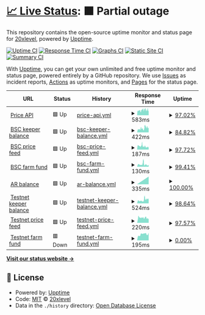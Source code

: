 # [📈 Live Status](https://20xlevel.github.io/upptime): <!--live status--> **🟧 Partial outage**

This repository contains the open-source uptime monitor and status page for [20xlevel](https://20xlevel.github.io/upptime), powered by [Upptime](https://github.com/upptime/upptime).

[![Uptime CI](https://github.com/20xlevel/upptime/workflows/Uptime%20CI/badge.svg)](https://github.com/20xlevel/upptime/actions?query=workflow%3A%22Uptime+CI%22)
[![Response Time CI](https://github.com/20xlevel/upptime/workflows/Response%20Time%20CI/badge.svg)](https://github.com/20xlevel/upptime/actions?query=workflow%3A%22Response+Time+CI%22)
[![Graphs CI](https://github.com/20xlevel/upptime/workflows/Graphs%20CI/badge.svg)](https://github.com/20xlevel/upptime/actions?query=workflow%3A%22Graphs+CI%22)
[![Static Site CI](https://github.com/20xlevel/upptime/workflows/Static%20Site%20CI/badge.svg)](https://github.com/20xlevel/upptime/actions?query=workflow%3A%22Static+Site+CI%22)
[![Summary CI](https://github.com/20xlevel/upptime/workflows/Summary%20CI/badge.svg)](https://github.com/20xlevel/upptime/actions?query=workflow%3A%22Summary+CI%22)

With [Upptime](https://upptime.js.org), you can get your own unlimited and free uptime monitor and status page, powered entirely by a GitHub repository. We use [Issues](https://github.com/20xlevel/upptime/issues) as incident reports, [Actions](https://github.com/20xlevel/upptime/actions) as uptime monitors, and [Pages](https://20xlevel.github.io/upptime) for the status page.

<!--start: status pages-->
<!-- This summary is generated by Upptime (https://github.com/upptime/upptime) -->
<!-- Do not edit this manually, your changes will be overwritten -->
<!-- prettier-ignore -->
| URL | Status | History | Response Time | Uptime |
| --- | ------ | ------- | ------------- | ------ |
| <img alt="" src="https://icons.duckduckgo.com/ip3/api.level.finance.ico" height="13"> [Price API](https://api.level.finance/health) | 🟩 Up | [price-api.yml](https://github.com/20xlevel/upptime/commits/HEAD/history/price-api.yml) | <details><summary><img alt="Response time graph" src="./graphs/price-api/response-time-week.png" height="20"> 583ms</summary><br><a href="https://20xlevel.github.io/upptime/history/price-api"><img alt="Response time 583" src="https://img.shields.io/endpoint?url=https%3A%2F%2Fraw.githubusercontent.com%2F20xlevel%2Fupptime%2FHEAD%2Fapi%2Fprice-api%2Fresponse-time.json"></a><br><a href="https://20xlevel.github.io/upptime/history/price-api"><img alt="24-hour response time 612" src="https://img.shields.io/endpoint?url=https%3A%2F%2Fraw.githubusercontent.com%2F20xlevel%2Fupptime%2FHEAD%2Fapi%2Fprice-api%2Fresponse-time-day.json"></a><br><a href="https://20xlevel.github.io/upptime/history/price-api"><img alt="7-day response time 583" src="https://img.shields.io/endpoint?url=https%3A%2F%2Fraw.githubusercontent.com%2F20xlevel%2Fupptime%2FHEAD%2Fapi%2Fprice-api%2Fresponse-time-week.json"></a><br><a href="https://20xlevel.github.io/upptime/history/price-api"><img alt="30-day response time 583" src="https://img.shields.io/endpoint?url=https%3A%2F%2Fraw.githubusercontent.com%2F20xlevel%2Fupptime%2FHEAD%2Fapi%2Fprice-api%2Fresponse-time-month.json"></a><br><a href="https://20xlevel.github.io/upptime/history/price-api"><img alt="1-year response time 583" src="https://img.shields.io/endpoint?url=https%3A%2F%2Fraw.githubusercontent.com%2F20xlevel%2Fupptime%2FHEAD%2Fapi%2Fprice-api%2Fresponse-time-year.json"></a></details> | <details><summary><a href="https://20xlevel.github.io/upptime/history/price-api">97.02%</a></summary><a href="https://20xlevel.github.io/upptime/history/price-api"><img alt="All-time uptime 97.02%" src="https://img.shields.io/endpoint?url=https%3A%2F%2Fraw.githubusercontent.com%2F20xlevel%2Fupptime%2FHEAD%2Fapi%2Fprice-api%2Fuptime.json"></a><br><a href="https://20xlevel.github.io/upptime/history/price-api"><img alt="24-hour uptime 100.00%" src="https://img.shields.io/endpoint?url=https%3A%2F%2Fraw.githubusercontent.com%2F20xlevel%2Fupptime%2FHEAD%2Fapi%2Fprice-api%2Fuptime-day.json"></a><br><a href="https://20xlevel.github.io/upptime/history/price-api"><img alt="7-day uptime 97.02%" src="https://img.shields.io/endpoint?url=https%3A%2F%2Fraw.githubusercontent.com%2F20xlevel%2Fupptime%2FHEAD%2Fapi%2Fprice-api%2Fuptime-week.json"></a><br><a href="https://20xlevel.github.io/upptime/history/price-api"><img alt="30-day uptime 97.02%" src="https://img.shields.io/endpoint?url=https%3A%2F%2Fraw.githubusercontent.com%2F20xlevel%2Fupptime%2FHEAD%2Fapi%2Fprice-api%2Fuptime-month.json"></a><br><a href="https://20xlevel.github.io/upptime/history/price-api"><img alt="1-year uptime 97.02%" src="https://img.shields.io/endpoint?url=https%3A%2F%2Fraw.githubusercontent.com%2F20xlevel%2Fupptime%2FHEAD%2Fapi%2Fprice-api%2Fuptime-year.json"></a></details>
| <img alt="" src="https://icons.duckduckgo.com/ip3/keeper-mainnet.herokuapp.com.ico" height="13"> [BSC keeper balance](https://keeper-mainnet.herokuapp.com/health/executor) | 🟩 Up | [bsc-keeper-balance.yml](https://github.com/20xlevel/upptime/commits/HEAD/history/bsc-keeper-balance.yml) | <details><summary><img alt="Response time graph" src="./graphs/bsc-keeper-balance/response-time-week.png" height="20"> 422ms</summary><br><a href="https://20xlevel.github.io/upptime/history/bsc-keeper-balance"><img alt="Response time 422" src="https://img.shields.io/endpoint?url=https%3A%2F%2Fraw.githubusercontent.com%2F20xlevel%2Fupptime%2FHEAD%2Fapi%2Fbsc-keeper-balance%2Fresponse-time.json"></a><br><a href="https://20xlevel.github.io/upptime/history/bsc-keeper-balance"><img alt="24-hour response time 468" src="https://img.shields.io/endpoint?url=https%3A%2F%2Fraw.githubusercontent.com%2F20xlevel%2Fupptime%2FHEAD%2Fapi%2Fbsc-keeper-balance%2Fresponse-time-day.json"></a><br><a href="https://20xlevel.github.io/upptime/history/bsc-keeper-balance"><img alt="7-day response time 422" src="https://img.shields.io/endpoint?url=https%3A%2F%2Fraw.githubusercontent.com%2F20xlevel%2Fupptime%2FHEAD%2Fapi%2Fbsc-keeper-balance%2Fresponse-time-week.json"></a><br><a href="https://20xlevel.github.io/upptime/history/bsc-keeper-balance"><img alt="30-day response time 422" src="https://img.shields.io/endpoint?url=https%3A%2F%2Fraw.githubusercontent.com%2F20xlevel%2Fupptime%2FHEAD%2Fapi%2Fbsc-keeper-balance%2Fresponse-time-month.json"></a><br><a href="https://20xlevel.github.io/upptime/history/bsc-keeper-balance"><img alt="1-year response time 422" src="https://img.shields.io/endpoint?url=https%3A%2F%2Fraw.githubusercontent.com%2F20xlevel%2Fupptime%2FHEAD%2Fapi%2Fbsc-keeper-balance%2Fresponse-time-year.json"></a></details> | <details><summary><a href="https://20xlevel.github.io/upptime/history/bsc-keeper-balance">84.82%</a></summary><a href="https://20xlevel.github.io/upptime/history/bsc-keeper-balance"><img alt="All-time uptime 84.82%" src="https://img.shields.io/endpoint?url=https%3A%2F%2Fraw.githubusercontent.com%2F20xlevel%2Fupptime%2FHEAD%2Fapi%2Fbsc-keeper-balance%2Fuptime.json"></a><br><a href="https://20xlevel.github.io/upptime/history/bsc-keeper-balance"><img alt="24-hour uptime 100.00%" src="https://img.shields.io/endpoint?url=https%3A%2F%2Fraw.githubusercontent.com%2F20xlevel%2Fupptime%2FHEAD%2Fapi%2Fbsc-keeper-balance%2Fuptime-day.json"></a><br><a href="https://20xlevel.github.io/upptime/history/bsc-keeper-balance"><img alt="7-day uptime 84.82%" src="https://img.shields.io/endpoint?url=https%3A%2F%2Fraw.githubusercontent.com%2F20xlevel%2Fupptime%2FHEAD%2Fapi%2Fbsc-keeper-balance%2Fuptime-week.json"></a><br><a href="https://20xlevel.github.io/upptime/history/bsc-keeper-balance"><img alt="30-day uptime 84.82%" src="https://img.shields.io/endpoint?url=https%3A%2F%2Fraw.githubusercontent.com%2F20xlevel%2Fupptime%2FHEAD%2Fapi%2Fbsc-keeper-balance%2Fuptime-month.json"></a><br><a href="https://20xlevel.github.io/upptime/history/bsc-keeper-balance"><img alt="1-year uptime 84.82%" src="https://img.shields.io/endpoint?url=https%3A%2F%2Fraw.githubusercontent.com%2F20xlevel%2Fupptime%2FHEAD%2Fapi%2Fbsc-keeper-balance%2Fuptime-year.json"></a></details>
| <img alt="" src="https://icons.duckduckgo.com/ip3/keeper-mainnet.herokuapp.com.ico" height="13"> [BSC price feed](https://keeper-mainnet.herokuapp.com/health/price-feed) | 🟩 Up | [bsc-price-feed.yml](https://github.com/20xlevel/upptime/commits/HEAD/history/bsc-price-feed.yml) | <details><summary><img alt="Response time graph" src="./graphs/bsc-price-feed/response-time-week.png" height="20"> 187ms</summary><br><a href="https://20xlevel.github.io/upptime/history/bsc-price-feed"><img alt="Response time 187" src="https://img.shields.io/endpoint?url=https%3A%2F%2Fraw.githubusercontent.com%2F20xlevel%2Fupptime%2FHEAD%2Fapi%2Fbsc-price-feed%2Fresponse-time.json"></a><br><a href="https://20xlevel.github.io/upptime/history/bsc-price-feed"><img alt="24-hour response time 143" src="https://img.shields.io/endpoint?url=https%3A%2F%2Fraw.githubusercontent.com%2F20xlevel%2Fupptime%2FHEAD%2Fapi%2Fbsc-price-feed%2Fresponse-time-day.json"></a><br><a href="https://20xlevel.github.io/upptime/history/bsc-price-feed"><img alt="7-day response time 187" src="https://img.shields.io/endpoint?url=https%3A%2F%2Fraw.githubusercontent.com%2F20xlevel%2Fupptime%2FHEAD%2Fapi%2Fbsc-price-feed%2Fresponse-time-week.json"></a><br><a href="https://20xlevel.github.io/upptime/history/bsc-price-feed"><img alt="30-day response time 187" src="https://img.shields.io/endpoint?url=https%3A%2F%2Fraw.githubusercontent.com%2F20xlevel%2Fupptime%2FHEAD%2Fapi%2Fbsc-price-feed%2Fresponse-time-month.json"></a><br><a href="https://20xlevel.github.io/upptime/history/bsc-price-feed"><img alt="1-year response time 187" src="https://img.shields.io/endpoint?url=https%3A%2F%2Fraw.githubusercontent.com%2F20xlevel%2Fupptime%2FHEAD%2Fapi%2Fbsc-price-feed%2Fresponse-time-year.json"></a></details> | <details><summary><a href="https://20xlevel.github.io/upptime/history/bsc-price-feed">97.72%</a></summary><a href="https://20xlevel.github.io/upptime/history/bsc-price-feed"><img alt="All-time uptime 97.72%" src="https://img.shields.io/endpoint?url=https%3A%2F%2Fraw.githubusercontent.com%2F20xlevel%2Fupptime%2FHEAD%2Fapi%2Fbsc-price-feed%2Fuptime.json"></a><br><a href="https://20xlevel.github.io/upptime/history/bsc-price-feed"><img alt="24-hour uptime 100.00%" src="https://img.shields.io/endpoint?url=https%3A%2F%2Fraw.githubusercontent.com%2F20xlevel%2Fupptime%2FHEAD%2Fapi%2Fbsc-price-feed%2Fuptime-day.json"></a><br><a href="https://20xlevel.github.io/upptime/history/bsc-price-feed"><img alt="7-day uptime 97.72%" src="https://img.shields.io/endpoint?url=https%3A%2F%2Fraw.githubusercontent.com%2F20xlevel%2Fupptime%2FHEAD%2Fapi%2Fbsc-price-feed%2Fuptime-week.json"></a><br><a href="https://20xlevel.github.io/upptime/history/bsc-price-feed"><img alt="30-day uptime 97.72%" src="https://img.shields.io/endpoint?url=https%3A%2F%2Fraw.githubusercontent.com%2F20xlevel%2Fupptime%2FHEAD%2Fapi%2Fbsc-price-feed%2Fuptime-month.json"></a><br><a href="https://20xlevel.github.io/upptime/history/bsc-price-feed"><img alt="1-year uptime 97.72%" src="https://img.shields.io/endpoint?url=https%3A%2F%2Fraw.githubusercontent.com%2F20xlevel%2Fupptime%2FHEAD%2Fapi%2Fbsc-price-feed%2Fuptime-year.json"></a></details>
| <img alt="" src="https://icons.duckduckgo.com/ip3/keeper-mainnet.herokuapp.com.ico" height="13"> [BSC farm fund](https://keeper-mainnet.herokuapp.com/health/level-master) | 🟩 Up | [bsc-farm-fund.yml](https://github.com/20xlevel/upptime/commits/HEAD/history/bsc-farm-fund.yml) | <details><summary><img alt="Response time graph" src="./graphs/bsc-farm-fund/response-time-week.png" height="20"> 130ms</summary><br><a href="https://20xlevel.github.io/upptime/history/bsc-farm-fund"><img alt="Response time 130" src="https://img.shields.io/endpoint?url=https%3A%2F%2Fraw.githubusercontent.com%2F20xlevel%2Fupptime%2FHEAD%2Fapi%2Fbsc-farm-fund%2Fresponse-time.json"></a><br><a href="https://20xlevel.github.io/upptime/history/bsc-farm-fund"><img alt="24-hour response time 89" src="https://img.shields.io/endpoint?url=https%3A%2F%2Fraw.githubusercontent.com%2F20xlevel%2Fupptime%2FHEAD%2Fapi%2Fbsc-farm-fund%2Fresponse-time-day.json"></a><br><a href="https://20xlevel.github.io/upptime/history/bsc-farm-fund"><img alt="7-day response time 130" src="https://img.shields.io/endpoint?url=https%3A%2F%2Fraw.githubusercontent.com%2F20xlevel%2Fupptime%2FHEAD%2Fapi%2Fbsc-farm-fund%2Fresponse-time-week.json"></a><br><a href="https://20xlevel.github.io/upptime/history/bsc-farm-fund"><img alt="30-day response time 130" src="https://img.shields.io/endpoint?url=https%3A%2F%2Fraw.githubusercontent.com%2F20xlevel%2Fupptime%2FHEAD%2Fapi%2Fbsc-farm-fund%2Fresponse-time-month.json"></a><br><a href="https://20xlevel.github.io/upptime/history/bsc-farm-fund"><img alt="1-year response time 130" src="https://img.shields.io/endpoint?url=https%3A%2F%2Fraw.githubusercontent.com%2F20xlevel%2Fupptime%2FHEAD%2Fapi%2Fbsc-farm-fund%2Fresponse-time-year.json"></a></details> | <details><summary><a href="https://20xlevel.github.io/upptime/history/bsc-farm-fund">99.41%</a></summary><a href="https://20xlevel.github.io/upptime/history/bsc-farm-fund"><img alt="All-time uptime 99.41%" src="https://img.shields.io/endpoint?url=https%3A%2F%2Fraw.githubusercontent.com%2F20xlevel%2Fupptime%2FHEAD%2Fapi%2Fbsc-farm-fund%2Fuptime.json"></a><br><a href="https://20xlevel.github.io/upptime/history/bsc-farm-fund"><img alt="24-hour uptime 100.00%" src="https://img.shields.io/endpoint?url=https%3A%2F%2Fraw.githubusercontent.com%2F20xlevel%2Fupptime%2FHEAD%2Fapi%2Fbsc-farm-fund%2Fuptime-day.json"></a><br><a href="https://20xlevel.github.io/upptime/history/bsc-farm-fund"><img alt="7-day uptime 99.41%" src="https://img.shields.io/endpoint?url=https%3A%2F%2Fraw.githubusercontent.com%2F20xlevel%2Fupptime%2FHEAD%2Fapi%2Fbsc-farm-fund%2Fuptime-week.json"></a><br><a href="https://20xlevel.github.io/upptime/history/bsc-farm-fund"><img alt="30-day uptime 99.41%" src="https://img.shields.io/endpoint?url=https%3A%2F%2Fraw.githubusercontent.com%2F20xlevel%2Fupptime%2FHEAD%2Fapi%2Fbsc-farm-fund%2Fuptime-month.json"></a><br><a href="https://20xlevel.github.io/upptime/history/bsc-farm-fund"><img alt="1-year uptime 99.41%" src="https://img.shields.io/endpoint?url=https%3A%2F%2Fraw.githubusercontent.com%2F20xlevel%2Fupptime%2FHEAD%2Fapi%2Fbsc-farm-fund%2Fuptime-year.json"></a></details>
| <img alt="" src="https://icons.duckduckgo.com/ip3/api.level.finance.ico" height="13"> [AR balance](https://api.level.finance/health/arbalance) | 🟩 Up | [ar-balance.yml](https://github.com/20xlevel/upptime/commits/HEAD/history/ar-balance.yml) | <details><summary><img alt="Response time graph" src="./graphs/ar-balance/response-time-week.png" height="20"> 335ms</summary><br><a href="https://20xlevel.github.io/upptime/history/ar-balance"><img alt="Response time 335" src="https://img.shields.io/endpoint?url=https%3A%2F%2Fraw.githubusercontent.com%2F20xlevel%2Fupptime%2FHEAD%2Fapi%2Far-balance%2Fresponse-time.json"></a><br><a href="https://20xlevel.github.io/upptime/history/ar-balance"><img alt="24-hour response time 335" src="https://img.shields.io/endpoint?url=https%3A%2F%2Fraw.githubusercontent.com%2F20xlevel%2Fupptime%2FHEAD%2Fapi%2Far-balance%2Fresponse-time-day.json"></a><br><a href="https://20xlevel.github.io/upptime/history/ar-balance"><img alt="7-day response time 335" src="https://img.shields.io/endpoint?url=https%3A%2F%2Fraw.githubusercontent.com%2F20xlevel%2Fupptime%2FHEAD%2Fapi%2Far-balance%2Fresponse-time-week.json"></a><br><a href="https://20xlevel.github.io/upptime/history/ar-balance"><img alt="30-day response time 335" src="https://img.shields.io/endpoint?url=https%3A%2F%2Fraw.githubusercontent.com%2F20xlevel%2Fupptime%2FHEAD%2Fapi%2Far-balance%2Fresponse-time-month.json"></a><br><a href="https://20xlevel.github.io/upptime/history/ar-balance"><img alt="1-year response time 335" src="https://img.shields.io/endpoint?url=https%3A%2F%2Fraw.githubusercontent.com%2F20xlevel%2Fupptime%2FHEAD%2Fapi%2Far-balance%2Fresponse-time-year.json"></a></details> | <details><summary><a href="https://20xlevel.github.io/upptime/history/ar-balance">100.00%</a></summary><a href="https://20xlevel.github.io/upptime/history/ar-balance"><img alt="All-time uptime 100.00%" src="https://img.shields.io/endpoint?url=https%3A%2F%2Fraw.githubusercontent.com%2F20xlevel%2Fupptime%2FHEAD%2Fapi%2Far-balance%2Fuptime.json"></a><br><a href="https://20xlevel.github.io/upptime/history/ar-balance"><img alt="24-hour uptime 100.00%" src="https://img.shields.io/endpoint?url=https%3A%2F%2Fraw.githubusercontent.com%2F20xlevel%2Fupptime%2FHEAD%2Fapi%2Far-balance%2Fuptime-day.json"></a><br><a href="https://20xlevel.github.io/upptime/history/ar-balance"><img alt="7-day uptime 100.00%" src="https://img.shields.io/endpoint?url=https%3A%2F%2Fraw.githubusercontent.com%2F20xlevel%2Fupptime%2FHEAD%2Fapi%2Far-balance%2Fuptime-week.json"></a><br><a href="https://20xlevel.github.io/upptime/history/ar-balance"><img alt="30-day uptime 100.00%" src="https://img.shields.io/endpoint?url=https%3A%2F%2Fraw.githubusercontent.com%2F20xlevel%2Fupptime%2FHEAD%2Fapi%2Far-balance%2Fuptime-month.json"></a><br><a href="https://20xlevel.github.io/upptime/history/ar-balance"><img alt="1-year uptime 100.00%" src="https://img.shields.io/endpoint?url=https%3A%2F%2Fraw.githubusercontent.com%2F20xlevel%2Fupptime%2FHEAD%2Fapi%2Far-balance%2Fuptime-year.json"></a></details>
| <img alt="" src="https://icons.duckduckgo.com/ip3/keeper-test-2.herokuapp.com.ico" height="13"> [Testnet keeper balance](https://keeper-test-2.herokuapp.com/health/executor) | 🟩 Up | [testnet-keeper-balance.yml](https://github.com/20xlevel/upptime/commits/HEAD/history/testnet-keeper-balance.yml) | <details><summary><img alt="Response time graph" src="./graphs/testnet-keeper-balance/response-time-week.png" height="20"> 524ms</summary><br><a href="https://20xlevel.github.io/upptime/history/testnet-keeper-balance"><img alt="Response time 524" src="https://img.shields.io/endpoint?url=https%3A%2F%2Fraw.githubusercontent.com%2F20xlevel%2Fupptime%2FHEAD%2Fapi%2Ftestnet-keeper-balance%2Fresponse-time.json"></a><br><a href="https://20xlevel.github.io/upptime/history/testnet-keeper-balance"><img alt="24-hour response time 667" src="https://img.shields.io/endpoint?url=https%3A%2F%2Fraw.githubusercontent.com%2F20xlevel%2Fupptime%2FHEAD%2Fapi%2Ftestnet-keeper-balance%2Fresponse-time-day.json"></a><br><a href="https://20xlevel.github.io/upptime/history/testnet-keeper-balance"><img alt="7-day response time 524" src="https://img.shields.io/endpoint?url=https%3A%2F%2Fraw.githubusercontent.com%2F20xlevel%2Fupptime%2FHEAD%2Fapi%2Ftestnet-keeper-balance%2Fresponse-time-week.json"></a><br><a href="https://20xlevel.github.io/upptime/history/testnet-keeper-balance"><img alt="30-day response time 524" src="https://img.shields.io/endpoint?url=https%3A%2F%2Fraw.githubusercontent.com%2F20xlevel%2Fupptime%2FHEAD%2Fapi%2Ftestnet-keeper-balance%2Fresponse-time-month.json"></a><br><a href="https://20xlevel.github.io/upptime/history/testnet-keeper-balance"><img alt="1-year response time 524" src="https://img.shields.io/endpoint?url=https%3A%2F%2Fraw.githubusercontent.com%2F20xlevel%2Fupptime%2FHEAD%2Fapi%2Ftestnet-keeper-balance%2Fresponse-time-year.json"></a></details> | <details><summary><a href="https://20xlevel.github.io/upptime/history/testnet-keeper-balance">98.64%</a></summary><a href="https://20xlevel.github.io/upptime/history/testnet-keeper-balance"><img alt="All-time uptime 98.64%" src="https://img.shields.io/endpoint?url=https%3A%2F%2Fraw.githubusercontent.com%2F20xlevel%2Fupptime%2FHEAD%2Fapi%2Ftestnet-keeper-balance%2Fuptime.json"></a><br><a href="https://20xlevel.github.io/upptime/history/testnet-keeper-balance"><img alt="24-hour uptime 92.48%" src="https://img.shields.io/endpoint?url=https%3A%2F%2Fraw.githubusercontent.com%2F20xlevel%2Fupptime%2FHEAD%2Fapi%2Ftestnet-keeper-balance%2Fuptime-day.json"></a><br><a href="https://20xlevel.github.io/upptime/history/testnet-keeper-balance"><img alt="7-day uptime 98.64%" src="https://img.shields.io/endpoint?url=https%3A%2F%2Fraw.githubusercontent.com%2F20xlevel%2Fupptime%2FHEAD%2Fapi%2Ftestnet-keeper-balance%2Fuptime-week.json"></a><br><a href="https://20xlevel.github.io/upptime/history/testnet-keeper-balance"><img alt="30-day uptime 98.64%" src="https://img.shields.io/endpoint?url=https%3A%2F%2Fraw.githubusercontent.com%2F20xlevel%2Fupptime%2FHEAD%2Fapi%2Ftestnet-keeper-balance%2Fuptime-month.json"></a><br><a href="https://20xlevel.github.io/upptime/history/testnet-keeper-balance"><img alt="1-year uptime 98.64%" src="https://img.shields.io/endpoint?url=https%3A%2F%2Fraw.githubusercontent.com%2F20xlevel%2Fupptime%2FHEAD%2Fapi%2Ftestnet-keeper-balance%2Fuptime-year.json"></a></details>
| <img alt="" src="https://icons.duckduckgo.com/ip3/keeper-test-2.herokuapp.com.ico" height="13"> [Testnet price feed](https://keeper-test-2.herokuapp.com/health/price-feed) | 🟩 Up | [testnet-price-feed.yml](https://github.com/20xlevel/upptime/commits/HEAD/history/testnet-price-feed.yml) | <details><summary><img alt="Response time graph" src="./graphs/testnet-price-feed/response-time-week.png" height="20"> 220ms</summary><br><a href="https://20xlevel.github.io/upptime/history/testnet-price-feed"><img alt="Response time 220" src="https://img.shields.io/endpoint?url=https%3A%2F%2Fraw.githubusercontent.com%2F20xlevel%2Fupptime%2FHEAD%2Fapi%2Ftestnet-price-feed%2Fresponse-time.json"></a><br><a href="https://20xlevel.github.io/upptime/history/testnet-price-feed"><img alt="24-hour response time 196" src="https://img.shields.io/endpoint?url=https%3A%2F%2Fraw.githubusercontent.com%2F20xlevel%2Fupptime%2FHEAD%2Fapi%2Ftestnet-price-feed%2Fresponse-time-day.json"></a><br><a href="https://20xlevel.github.io/upptime/history/testnet-price-feed"><img alt="7-day response time 220" src="https://img.shields.io/endpoint?url=https%3A%2F%2Fraw.githubusercontent.com%2F20xlevel%2Fupptime%2FHEAD%2Fapi%2Ftestnet-price-feed%2Fresponse-time-week.json"></a><br><a href="https://20xlevel.github.io/upptime/history/testnet-price-feed"><img alt="30-day response time 220" src="https://img.shields.io/endpoint?url=https%3A%2F%2Fraw.githubusercontent.com%2F20xlevel%2Fupptime%2FHEAD%2Fapi%2Ftestnet-price-feed%2Fresponse-time-month.json"></a><br><a href="https://20xlevel.github.io/upptime/history/testnet-price-feed"><img alt="1-year response time 220" src="https://img.shields.io/endpoint?url=https%3A%2F%2Fraw.githubusercontent.com%2F20xlevel%2Fupptime%2FHEAD%2Fapi%2Ftestnet-price-feed%2Fresponse-time-year.json"></a></details> | <details><summary><a href="https://20xlevel.github.io/upptime/history/testnet-price-feed">97.57%</a></summary><a href="https://20xlevel.github.io/upptime/history/testnet-price-feed"><img alt="All-time uptime 97.57%" src="https://img.shields.io/endpoint?url=https%3A%2F%2Fraw.githubusercontent.com%2F20xlevel%2Fupptime%2FHEAD%2Fapi%2Ftestnet-price-feed%2Fuptime.json"></a><br><a href="https://20xlevel.github.io/upptime/history/testnet-price-feed"><img alt="24-hour uptime 93.36%" src="https://img.shields.io/endpoint?url=https%3A%2F%2Fraw.githubusercontent.com%2F20xlevel%2Fupptime%2FHEAD%2Fapi%2Ftestnet-price-feed%2Fuptime-day.json"></a><br><a href="https://20xlevel.github.io/upptime/history/testnet-price-feed"><img alt="7-day uptime 97.57%" src="https://img.shields.io/endpoint?url=https%3A%2F%2Fraw.githubusercontent.com%2F20xlevel%2Fupptime%2FHEAD%2Fapi%2Ftestnet-price-feed%2Fuptime-week.json"></a><br><a href="https://20xlevel.github.io/upptime/history/testnet-price-feed"><img alt="30-day uptime 97.57%" src="https://img.shields.io/endpoint?url=https%3A%2F%2Fraw.githubusercontent.com%2F20xlevel%2Fupptime%2FHEAD%2Fapi%2Ftestnet-price-feed%2Fuptime-month.json"></a><br><a href="https://20xlevel.github.io/upptime/history/testnet-price-feed"><img alt="1-year uptime 97.57%" src="https://img.shields.io/endpoint?url=https%3A%2F%2Fraw.githubusercontent.com%2F20xlevel%2Fupptime%2FHEAD%2Fapi%2Ftestnet-price-feed%2Fuptime-year.json"></a></details>
| <img alt="" src="https://icons.duckduckgo.com/ip3/keeper-test-2.herokuapp.com.ico" height="13"> [Testnet farm fund](https://keeper-test-2.herokuapp.com/health/level-master) | 🟥 Down | [testnet-farm-fund.yml](https://github.com/20xlevel/upptime/commits/HEAD/history/testnet-farm-fund.yml) | <details><summary><img alt="Response time graph" src="./graphs/testnet-farm-fund/response-time-week.png" height="20"> 195ms</summary><br><a href="https://20xlevel.github.io/upptime/history/testnet-farm-fund"><img alt="Response time 195" src="https://img.shields.io/endpoint?url=https%3A%2F%2Fraw.githubusercontent.com%2F20xlevel%2Fupptime%2FHEAD%2Fapi%2Ftestnet-farm-fund%2Fresponse-time.json"></a><br><a href="https://20xlevel.github.io/upptime/history/testnet-farm-fund"><img alt="24-hour response time 210" src="https://img.shields.io/endpoint?url=https%3A%2F%2Fraw.githubusercontent.com%2F20xlevel%2Fupptime%2FHEAD%2Fapi%2Ftestnet-farm-fund%2Fresponse-time-day.json"></a><br><a href="https://20xlevel.github.io/upptime/history/testnet-farm-fund"><img alt="7-day response time 195" src="https://img.shields.io/endpoint?url=https%3A%2F%2Fraw.githubusercontent.com%2F20xlevel%2Fupptime%2FHEAD%2Fapi%2Ftestnet-farm-fund%2Fresponse-time-week.json"></a><br><a href="https://20xlevel.github.io/upptime/history/testnet-farm-fund"><img alt="30-day response time 195" src="https://img.shields.io/endpoint?url=https%3A%2F%2Fraw.githubusercontent.com%2F20xlevel%2Fupptime%2FHEAD%2Fapi%2Ftestnet-farm-fund%2Fresponse-time-month.json"></a><br><a href="https://20xlevel.github.io/upptime/history/testnet-farm-fund"><img alt="1-year response time 195" src="https://img.shields.io/endpoint?url=https%3A%2F%2Fraw.githubusercontent.com%2F20xlevel%2Fupptime%2FHEAD%2Fapi%2Ftestnet-farm-fund%2Fresponse-time-year.json"></a></details> | <details><summary><a href="https://20xlevel.github.io/upptime/history/testnet-farm-fund">0.00%</a></summary><a href="https://20xlevel.github.io/upptime/history/testnet-farm-fund"><img alt="All-time uptime 0.00%" src="https://img.shields.io/endpoint?url=https%3A%2F%2Fraw.githubusercontent.com%2F20xlevel%2Fupptime%2FHEAD%2Fapi%2Ftestnet-farm-fund%2Fuptime.json"></a><br><a href="https://20xlevel.github.io/upptime/history/testnet-farm-fund"><img alt="24-hour uptime 0.00%" src="https://img.shields.io/endpoint?url=https%3A%2F%2Fraw.githubusercontent.com%2F20xlevel%2Fupptime%2FHEAD%2Fapi%2Ftestnet-farm-fund%2Fuptime-day.json"></a><br><a href="https://20xlevel.github.io/upptime/history/testnet-farm-fund"><img alt="7-day uptime 0.00%" src="https://img.shields.io/endpoint?url=https%3A%2F%2Fraw.githubusercontent.com%2F20xlevel%2Fupptime%2FHEAD%2Fapi%2Ftestnet-farm-fund%2Fuptime-week.json"></a><br><a href="https://20xlevel.github.io/upptime/history/testnet-farm-fund"><img alt="30-day uptime 0.00%" src="https://img.shields.io/endpoint?url=https%3A%2F%2Fraw.githubusercontent.com%2F20xlevel%2Fupptime%2FHEAD%2Fapi%2Ftestnet-farm-fund%2Fuptime-month.json"></a><br><a href="https://20xlevel.github.io/upptime/history/testnet-farm-fund"><img alt="1-year uptime 0.00%" src="https://img.shields.io/endpoint?url=https%3A%2F%2Fraw.githubusercontent.com%2F20xlevel%2Fupptime%2FHEAD%2Fapi%2Ftestnet-farm-fund%2Fuptime-year.json"></a></details>

<!--end: status pages-->

[**Visit our status website →**](https://20xlevel.github.io/upptime)

## 📄 License

- Powered by: [Upptime](https://github.com/upptime/upptime)
- Code: [MIT](./LICENSE) © [20xlevel](https://20xlevel.github.io/upptime)
- Data in the `./history` directory: [Open Database License](https://opendatacommons.org/licenses/odbl/1-0/)
